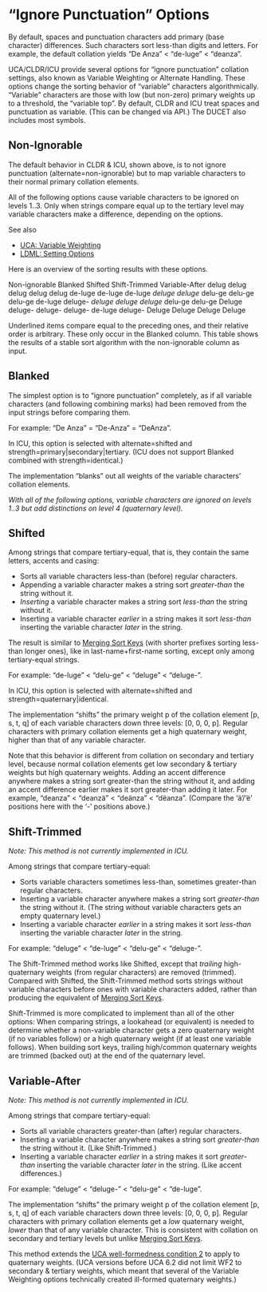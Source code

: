 # “Ignore Punctuation” Options

By default, spaces and punctuation characters add primary (base character)
differences. Such characters sort less-than digits and letters. For example, the
default collation yields “De Anza” < “de-luge” < “deanza”.

UCA/CLDR/ICU provide several options for “ignore punctuation” collation
settings, also known as Variable Weighting or Alternate Handling. These options
change the sorting behavior of “variable” characters algorithmically. “Variable”
characters are those with low (but non-zero) primary weights up to a threshold,
the “variable top”. By default, CLDR and ICU treat spaces and punctuation as
variable. (This can be changed via API.) The DUCET also includes most symbols.

## Non-Ignorable

The default behavior in CLDR & ICU, shown above, is to not ignore punctuation
(alternate=non-ignorable) but to map variable characters to their normal primary
collation elements.

All of the following options cause variable characters to be ignored on levels
1..3. Only when strings compare equal up to the tertiary level may variable
characters make a difference, depending on the options.

See also

*   [UCA: Variable
    Weighting](http://www.unicode.org/reports/tr10/#Variable_Weighting)
*   [LDML: Setting
    Options](http://unicode.org/repos/cldr/trunk/specs/ldml/tr35-collation.html#Setting_Options)

Here is an overview of the sorting results with these options.

Non-ignorable Blanked Shifted Shift-Trimmed Variable-After delug delug delug
delug delug de-luge de-luge de-luge *deluge* *deluge* delu-ge delu-ge delu-ge
de-luge deluge- *deluge* *deluge* *deluge* delu-ge delu-ge Deluge deluge-
deluge- deluge- de-luge deluge- Deluge Deluge Deluge Deluge

Underlined items compare equal to the preceding ones, and their relative order
is arbitrary. These only occur in the Blanked column. This table shows the
results of a stable sort algorithm with the non-ignorable column as input.

## Blanked

The simplest option is to “ignore punctuation” completely, as if all variable
characters (and following combining marks) had been removed from the input
strings before comparing them.

For example: “De Anza” = “De-Anza” = “DeAnza”.

In ICU, this option is selected with alternate=shifted and
strength=primary|secondary|tertiary. (ICU does not support Blanked combined with
strength=identical.)

The implementation “blanks” out all weights of the variable characters’
collation elements.

*With all of the following options, variable characters are ignored on levels
1..3 but add distinctions on level 4 (quaternary level).*

## Shifted

Among strings that compare tertiary-equal, that is, they contain the same
letters, accents and casing:

*   Sorts all variable characters less-than (before) regular characters.
*   Appending a variable character makes a string sort *greater-than* the string
    without it.
*   *Inserting* a variable character makes a string sort *less-than* the string
    without it.
*   Inserting a variable character *earlier* in a string makes it sort
    *less-than* inserting the variable character *later* in the string.

The result is similar to [Merging Sort
Keys](http://www.unicode.org/reports/tr10/#Merging_Sort_Keys) (with shorter
prefixes sorting less-than longer ones), like in last-name+first-name sorting,
except only among tertiary-equal strings.

For example: “de-luge” < “delu-ge” < “deluge” < “deluge-”.

In ICU, this option is selected with alternate=shifted and
strength=quaternary|identical.

The implementation “shifts” the primary weight p of the collation element \[p,
s, t, q\] of each variable characters down three levels: \[0, 0, 0, p\]. Regular
characters with primary collation elements get a high quaternary weight, higher
than that of any variable character.

Note that this behavior is different from collation on secondary and tertiary
level, because normal collation elements get low secondary & tertiary weights
but high quaternary weights. Adding an accent difference anywhere makes a string
sort greater-than the string without it, and adding an accent difference earlier
makes it sort greater-than adding it later. For example, “deanza” < “deanzä” <
“deänza” < “dëanza”. (Compare the ‘ä’/‘ë’ positions here with the ‘-’ positions
above.)

## Shift-Trimmed

*Note: This method is not currently implemented in ICU.*

Among strings that compare tertiary-equal:

*   Sorts variable characters sometimes less-than, sometimes greater-than
    regular characters.
*   Inserting a variable character anywhere makes a string sort *greater-than*
    the string without it. (The string without variable characters gets an empty
    quaternary level.)
*   Inserting a variable character *earlier* in a string makes it sort
    *less-than* inserting the variable character *later* in the string.

For example: “deluge” < “de-luge” < “delu-ge” < “deluge-”.

The Shift-Trimmed method works like Shifted, except that *trailing*
high-quaternary weights (from regular characters) are removed (trimmed).
Compared with Shifted, the Shift-Trimmed method sorts strings without variable
characters before ones with variable characters added, rather than producing the
equivalent of [Merging Sort
Keys](http://www.unicode.org/reports/tr10/#Merging_Sort_Keys).

Shift-Trimmed is more complicated to implement than all of the other options:
When comparing strings, a lookahead (or equivalent) is needed to determine
whether a non-variable character gets a zero quaternary weight (if no variables
follow) or a high quaternary weight (if at least one variable follows). When
building sort keys, trailing high/common quaternary weights are trimmed (backed
out) at the end of the quaternary level.

## Variable-After

*Note: This method is not currently implemented in ICU.*

Among strings that compare tertiary-equal:

*   Sorts all variable characters greater-than (after) regular characters.
*   Inserting a variable character anywhere makes a string sort *greater-than*
    the string without it. (Like Shift-Trimmed.)
*   Inserting a variable character *earlier* in a string makes it sort
    *greater-than* inserting the variable character *later* in the string. (Like
    accent differences.)

For example: “deluge” < “deluge-” < “delu-ge” < “de-luge”.

The implementation “shifts” the primary weight p of the collation element \[p,
s, t, q\] of each variable characters down three levels: \[0, 0, 0, p\]. Regular
characters with primary collation elements get a *low* quaternary weight,
*lower* than that of any variable character. This is consistent with collation
on secondary and tertiary levels but unlike [Merging Sort
Keys](http://www.unicode.org/reports/tr10/#Merging_Sort_Keys).

This method extends the [UCA well-formedness condition
2](http://www.unicode.org/reports/tr10/#WF2) to apply to quaternary weights.
(UCA versions before UCA 6.2 did not limit WF2 to secondary & tertiary weights,
which meant that several of the Variable Weighting options technically created
ill-formed quaternary weights.)

